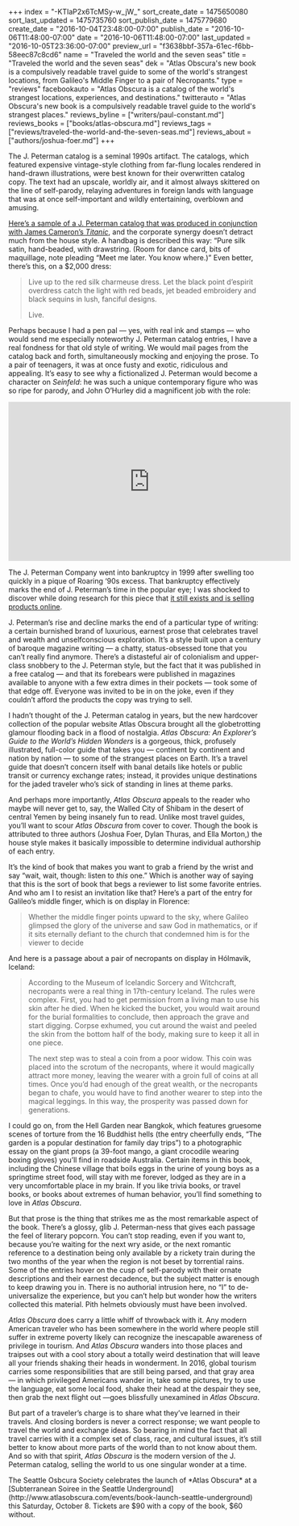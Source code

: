 +++
index = "-KTIaP2x6TcMSy-w_jW_"
sort_create_date = 1475650080
sort_last_updated = 1475735760
sort_publish_date = 1475779680
create_date = "2016-10-04T23:48:00-07:00"
publish_date = "2016-10-06T11:48:00-07:00"
date = "2016-10-06T11:48:00-07:00"
last_updated = "2016-10-05T23:36:00-07:00"
preview_url = "f3638bbf-357a-61ec-f6bb-58eec87c8cd6"
name = "Traveled the world and the seven seas"
title = "Traveled the world and the seven seas"
dek = "Atlas Obscura's new book is a compulsively readable travel guide to some of the world's strangest locations, from Galileo's Middle Finger to a pair of Necropants."
type = "reviews"
facebookauto = "Atlas Obscura is a catalog of the world's strangest locations, experiences, and destinations."
twitterauto = "Atlas Obscura's new book is a compulsively readable travel guide to the world's strangest places."
reviews_byline = ["writers/paul-constant.md"]
reviews_books = ["books/atlas-obscura.md"]
reviews_tags = ["reviews/traveled-the-world-and-the-seven-seas.md"]
reviews_about = ["authors/joshua-foer.md"]
+++

The J. Peterman catalog is a seminal 1990s artifact. The catalogs, which featured expensive vintage-style clothing from far-flung locales rendered in hand-drawn illustrations, were best known for their overwritten catalog copy. The text had an upscale, worldly air, and it almost always skittered on the line of self-parody, relaying adventures in foreign lands with language that was at once self-important and wildly entertaining, overblown and amusing. 

[Here’s a sample of a J. Peterman catalog that was produced in conjunction with James Cameron’s *Titanic*](https://kristipetersenschoonover.com/2012/04/15/a-look-back-at-j-petermans-titanic-collection/), and the corporate synergy doesn’t detract much from the house style. A handbag is described this way: “Pure silk satin, hand-beaded, with drawstring. (Room for dance card, bits of maquillage, note pleading “Meet me later. You know where.)”  Even better, there’s this, on a $2,000 dress:

<blockquote><p>Live up to the red silk charmeuse dress. Let the black point d’espirit overdress catch the light with red beads, jet beaded embroidery and black sequins in lush, fanciful designs.</p>
<p>Live.</p></blockquote>

Perhaps because I had a pen pal — yes, with real ink and stamps — who would send me especially noteworthy J. Peterman catalog entries, I have a real fondness for that old style of writing. We would mail pages from the catalog back and forth, simultaneously mocking and enjoying the prose. To a pair of teenagers, it was at once fusty and exotic, ridiculous and appealing. It’s easy to see why a fictionalized J. Peterman would become a character on *Seinfeld*: he was such a unique contemporary figure who was so ripe for parody, and John O’Hurley did a magnificent job with the role:

<iframe width="560" height="315" src="https://www.youtube.com/embed/Ad5Bu9GN3zg?rel=0" frameborder="0" allowfullscreen></iframe>

The J. Peterman Company went into bankruptcy in 1999 after swelling too quickly in a pique of Roaring ‘90s excess. That bankruptcy effectively marks the end of J. Peterman’s time in the popular eye; I was shocked to discover while doing research for this piece that [it still exists  and is selling products online]( https://www.jpeterman.com/).

J. Peterman’s rise and decline marks the end of a particular type of writing: a certain burnished brand of luxurious, earnest prose that celebrates travel and wealth and unselfconscious exploration. It’s a style built upon a century of baroque magazine writing — a chatty, status-obsessed tone that you can’t really find anymore. There’s a distasteful air of colonialism and upper-class snobbery to the J. Peterman style, but the fact that it was published in a free catalog — and that its forebears were published in magazines available to anyone with a few extra dimes in their pockets — took some of that edge off. Everyone was invited to be in on the joke, even if they couldn’t afford the products the copy was trying to sell.

I hadn’t thought of the J. Peterman catalog in years, but the new hardcover collection of the popular website Atlas Obscura brought all the globetrotting glamour flooding back in a flood of nostalgia. *Atlas Obscura: An Explorer’s Guide to the World’s Hidden Wonders* is a gorgeous, thick, profusely illustrated, full-color guide that takes you — continent by continent and nation by nation — to some of the strangest places on Earth. It’s a travel guide that doesn’t concern itself with banal details like hotels or public transit or currency exchange rates; instead, it provides unique destinations for the jaded traveler who’s sick of standing in lines at theme parks.

And perhaps more importantly, *Atlas Obscura* appeals to the reader who maybe will never get to, say, the Walled City of Shibam in the desert of central Yemen by being insanely fun to read. Unlike most travel guides, you’ll want to scour *Atlas Obscura* from cover to cover. Though the book is attributed to three authors (Joshua Foer, Dylan Thuras, and Ella Morton,) the house style makes it basically impossible to determine individual authorship of each entry. 

It’s the kind of book that makes you want to grab a friend by the wrist and say “wait, wait, though: listen to *this* one.” Which is another way of saying that this is the sort of book that begs a reviewer to list some favorite entries. And who am I to resist an invitation like that? Here’s a part of the entry for Galileo’s middle finger, which is on display in Florence:

<blockquote>Whether the middle finger points upward to the sky, where Galileo glimpsed the glory of the universe and saw God in mathematics, or if it sits eternally defiant to the church that condemned him is for the viewer to decide</blockquote>

And here is a passage about a pair of necropants on display in Hólmavik, Iceland:

<blockquote><p>According to the Museum of Icelandic Sorcery and Witchcraft, necropants were a real thing in 17th-century Iceland. The rules were complex. First, you had to get permission from a living man to use his skin after he died. When he kicked the bucket, you would wait around for the burial formalities to conclude, then approach the grave and start digging. Corpse exhumed, you cut around the waist and peeled the skin from the bottom half of the body, making sure to keep it all in one piece.</p>

<p>The next step was to steal a coin from a poor widow. This coin was placed into the scrotum of the necropants, where it would magically attract more money, leaving the wearer with a groin full of coins at all times. Once you’d had enough of the great wealth, or the necropants began to chafe, you would have to find another wearer to step into the magical leggings. In this way, the prosperity was passed down for generations.</p></blockquote>

I could go on, from the Hell Garden near Bangkok, which features gruesome scenes of torture from the 16 Buddhist hells (the entry cheerfully ends, “The garden is a popular destination for family day trips”) to a photographic essay on the giant props (a 39-foot mango, a giant crocodile wearing boxing gloves) you’ll find in roadside Australia. Certain items in this book, including the Chinese village that boils eggs in the urine of young boys as a springtime street food, will stay with me forever, lodged as they are in a very uncomfortable place in my brain. If you like trivia books, or travel books, or books about extremes of human behavior, you’ll find something to love in *Atlas Obscura*.

But that prose is the thing that strikes me as the most remarkable aspect of the book. There’s a glossy, glib J. Peterman-ness that gives each passage the feel of literary popcorn. You can’t stop reading, even if you want to, because you’re waiting for the next wry aside, or the next romantic reference to a destination being only available by a rickety train during the two months of the year when the region is not beset by torrential rains. Some of the entries hover on the cusp of self-parody with their ornate descriptions and their earnest decadence, but the subject matter is enough to keep drawing you in. There is no authorial intrusion here, no “I” to de-universalize the experience, but you can’t help but wonder how the writers collected this material. Pith helmets obviously must have been involved.

*Atlas Obscura* does carry a little whiff of throwback with it. Any modern American traveler who has been somewhere in the world where people still suffer in extreme poverty likely can recognize the inescapable awareness of privilege in tourism. And *Atlas Obscura* wanders into those places and traipses out with a cool story about a totally weird destination that will leave all your friends shaking their heads in wonderment. In 2016, global tourism carries some responsibilities that are still being parsed, and that gray area — in which privileged Americans wander in, take some pictures, try to use the language, eat some local food, shake their head at the despair they see, then grab the next flight out —goes blissfully unexamined in *Atlas Obscura*.

But part of a traveler’s charge is to share what they’ve learned in their travels. And closing borders is never a correct response; we want people to travel the world and exchange ideas. So bearing in mind the fact that all travel carries with it a complex set of class, race, and cultural issues, it’s still better to know about more parts of the world than to not know about them. And so with that spirit, *Atlas Obscura* is the modern version of the J. Peterman catalog, selling the world to us one singular wonder at a time.

<p class="footer">The Seattle Osbcura Society celebrates the launch of *Atlas Obscura* at a [Subterranean Soiree in the Seattle Underground](http://www.atlasobscura.com/events/book-launch-seattle-underground) this Saturday, October 8. Tickets are $90 with a copy of the book, $60 without.</p>
